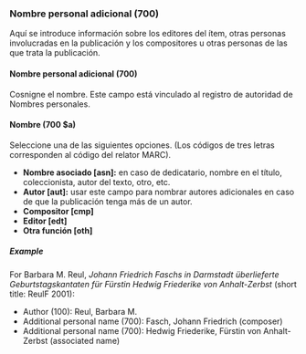 ### Nombre personal adicional (700)

Aquí se introduce información sobre los editores del ítem, otras personas involucradas en la publicación y los compositores u otras personas de las que trata la publicación.

#### Nombre personal adicional (700)

Cosnigne el nombre. Este campo está vinculado al registro de autoridad de Nombres personales.

#### Nombre (700 $a)

Seleccione una de las siguientes opciones. (Los códigos de tres letras corresponden al código del relator MARC).
- **Nombre asociado [asn]:** en caso de dedicatario, nombre en el título, coleccionista, autor del texto, otro, etc.
- **Autor [aut]:** usar este campo para nombrar autores adicionales en caso de que la publicación tenga más de un autor.
- **Compositor [cmp]**
- **Editor [edt]**
- **Otra función [oth]**

##### Example

For Barbara M. Reul, _Johann Friedrich Faschs in Darmstadt überlieferte Geburtstagskantaten für Fürstin Hedwig Friederike von Anhalt-Zerbst_  (short title: ReulF 2001):
- Author (100): Reul, Barbara M.
- Additional personal name (700): Fasch, Johann Friedrich (composer)
- Additional personal name (700): Hedwig Friederike, Fürstin von Anhalt-Zerbst (associated name)
